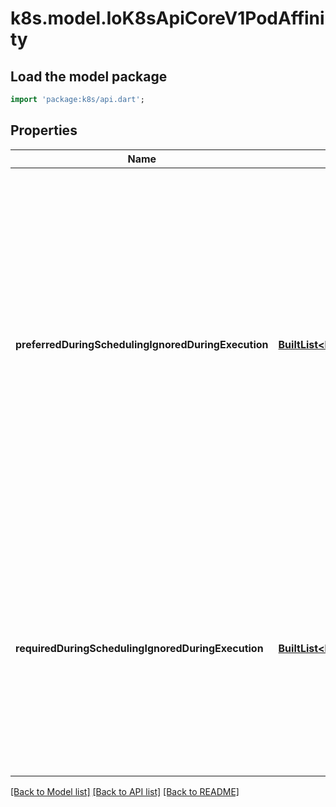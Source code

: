 # k8s.model.IoK8sApiCoreV1PodAffinity

## Load the model package
```dart
import 'package:k8s/api.dart';
```

## Properties
Name | Type | Description | Notes
------------ | ------------- | ------------- | -------------
**preferredDuringSchedulingIgnoredDuringExecution** | [**BuiltList&lt;IoK8sApiCoreV1WeightedPodAffinityTerm&gt;**](IoK8sApiCoreV1WeightedPodAffinityTerm.md) | The scheduler will prefer to schedule pods to nodes that satisfy the affinity expressions specified by this field, but it may choose a node that violates one or more of the expressions. The node that is most preferred is the one with the greatest sum of weights, i.e. for each node that meets all of the scheduling requirements (resource request, requiredDuringScheduling affinity expressions, etc.), compute a sum by iterating through the elements of this field and adding \"weight\" to the sum if the node has pods which matches the corresponding podAffinityTerm; the node(s) with the highest sum are the most preferred. | [optional] 
**requiredDuringSchedulingIgnoredDuringExecution** | [**BuiltList&lt;IoK8sApiCoreV1PodAffinityTerm&gt;**](IoK8sApiCoreV1PodAffinityTerm.md) | If the affinity requirements specified by this field are not met at scheduling time, the pod will not be scheduled onto the node. If the affinity requirements specified by this field cease to be met at some point during pod execution (e.g. due to a pod label update), the system may or may not try to eventually evict the pod from its node. When there are multiple elements, the lists of nodes corresponding to each podAffinityTerm are intersected, i.e. all terms must be satisfied. | [optional] 

[[Back to Model list]](../README.md#documentation-for-models) [[Back to API list]](../README.md#documentation-for-api-endpoints) [[Back to README]](../README.md)


